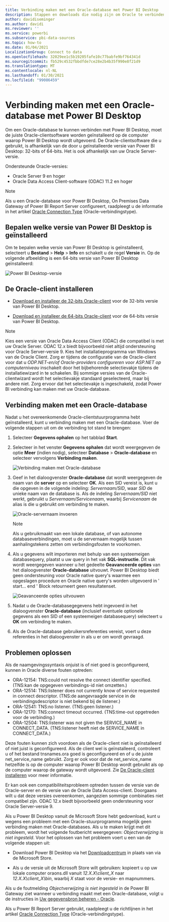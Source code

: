 ```yaml
---
title: Verbinding maken met een Oracle-database met Power BI Desktop
description: Stappen en downloads die nodig zijn om Oracle te verbinden met Power BI Desktop
author: davidiseminger
ms.author: davidi
ms.reviewer: ''
ms.service: powerbi
ms.subservice: pbi-data-sources
ms.topic: how-to
ms.date: 01/04/2021
LocalizationGroup: Connect to data
ms.openlocfilehash: 32029ee1c5b19205fafe10c77babfe9bf764341d
ms.sourcegitcommit: fb529c4532fbbdfde7ce28e2b4b35f990e8f21d9
ms.translationtype: MT
ms.contentlocale: nl-NL
ms.lasthandoff: 01/30/2021
ms.locfileid: "99086459"
---
```

# <a name="connect-to-an-oracle-database-with-power-bi-desktop"></a>Verbinding maken met een Oracle-database met Power BI Desktop
Om een Oracle-database te kunnen verbinden met Power BI Desktop, moet de juiste Oracle-clientsoftware worden geïnstalleerd op de computer waarop Power BI Desktop wordt uitgevoerd. De Oracle-clientsoftware die u gebruikt, is afhankelijk van de door u geïnstalleerde versie van Power BI Desktop: 32-bits of 64-bits. Het is ook afhankelijk van uw Oracle Server-versie.

Ondersteunde Oracle-versies: 
- Oracle Server 9 en hoger
- Oracle Data Access Client-software (ODAC) 11.2 en hoger

> [!NOTE]
> Als u een Oracle-database voor Power BI Desktop, On Premises Data Gateway of Power BI Report Server configureert, raadpleegt u de informatie in het artikel [Oracle Connection Type](/sql/reporting-services/report-data/oracle-connection-type-ssrs) (Oracle-verbindingstype). 


## <a name="determining-which-version-of-power-bi-desktop-is-installed"></a>Bepalen welke versie van Power BI Desktop is geïnstalleerd
Om te bepalen welke versie van Power BI Desktop is geïnstalleerd, selecteert u **Bestand** > **Help** > **Info** en schakelt u de regel **Versie** in. Op de volgende afbeelding is een 64-bits versie van Power BI Desktop geïnstalleerd:

![Power BI Desktop-versie](media/desktop-connect-oracle-database/connect-oracle-database_1.png)

## <a name="install-the-oracle-client"></a>De Oracle-client installeren
- [Download en installeer de 32-bits Oracle-client](https://www.oracle.com/technetwork/topics/dotnet/utilsoft-086879.html) voor de 32-bits versie van Power BI Desktop.

- [Download en installeer de 64-bits Oracle-client](https://www.oracle.com/database/technologies/odac-downloads.html) voor de 64-bits versie van Power BI Desktop.

> [!NOTE]
> Kies een versie van Oracle Data Access Client (ODAC) die compatibel is met uw Oracle Server. ODAC 12.x biedt bijvoorbeeld niet altijd ondersteuning voor Oracle Server-versie 9.
> Kies het installatieprogramma van Windows van de Oracle Client.
> Zorg er tijdens de configuratie van de Oracle-client voor dat u *ODP.NET-en/of Oracle-providers configureren voor ASP.NET op computerniveau* inschakelt door het bijbehorende selectievakje tijdens de installatiewizard in te schakelen. Bij sommige versies van de Oracle-clientwizard wordt het selectievakje standaard geselecteerd, maar bij andere niet. Zorg ervoor dat het selectievakje is ingeschakeld, zodat Power BI verbinding kan maken met uw Oracle-database.

## <a name="connect-to-an-oracle-database"></a>Verbinding maken met een Oracle-database
Nadat u het overeenkomende Oracle-clientstuurprogramma hebt geïnstalleerd, kunt u verbinding maken met een Oracle-database. Voer de volgende stappen uit om de verbinding tot stand te brengen:

1. Selecteer **Gegevens ophalen** op het tabblad **Start**. 

2. Selecteer in het venster **Gegevens ophalen** dat wordt weergegeven de optie **Meer** (indien nodig), selecteer **Database** > **Oracle-database** en selecteer vervolgens **Verbinding maken**.
   
   ![Verbinding maken met Oracle-database](media/desktop-connect-oracle-database/connect-oracle-database_2.png)
3. Geef in het dialoogvenster **Oracle-database** dat wordt weergegeven de naam van de **server** op en selecteer **OK**. Als een SID vereist is, kunt u die opgeven in de volgende indeling: *Servernaam/SID*, waar *SID* de unieke naam van de database is. Als de indeling *Servernaam/SID* niet werkt, gebruikt u *Servernaam/Servicenaam*, waarbij *Servicenaam* de alias is die u gebruikt om verbinding te maken.


   ![Oracle-servernaam invoeren](media/desktop-connect-oracle-database/connect-oracle-database_3.png)

   > [!NOTE]
   > Als u gebruikmaakt van een lokale database, of van autonome databaseverbindingen, moet u de servernaam mogelijk tussen aanhalingstekens zetten om verbindingsfouten te voorkomen. 
      
4. Als u gegevens wilt importeren met behulp van een systeemeigen databasequery, plaatst u uw query in het vak **SQL-instructie**. Dit vak wordt weergegeven wanneer u het gedeelte **Geavanceerde opties** van het dialoogvenster **Oracle-database** uitvouwt.  Power BI Desktop biedt geen ondersteuning voor Oracle native query's waarmee een opgeslagen procedure en Oracle native query's worden uitgevoerd in ' start... end ' Block retourneert geen resultatenset.  
   
   ![Geavanceerde opties uitvouwen](media/desktop-connect-oracle-database/connect-oracle-database_4.png)


5. Nadat u de Oracle-databasegegevens hebt ingevoerd in het dialoogvenster **Oracle-database** (inclusief eventuele optionele gegevens als een SID of een systeemeigen databasequery) selecteert u **OK** om verbinding te maken.
5. Als de Oracle-database gebruikersreferenties vereist, voert u deze referenties in het dialoogvenster in als u er om wordt gevraagd.


## <a name="troubleshooting"></a>Problemen oplossen

Als de naamgevingssyntaxis onjuist is of niet goed is geconfigureerd, kunnen in Oracle diverse fouten optreden:

* ORA-12154: TNS:could not resolve the connect identifier specified. (TNS:kan de opgegeven verbindings-id niet omzetten.)
* ORA-12514: TNS:listener does not currently know of service requested in connect descriptor. (TNS:de aangevraagde service in de verbindingsdescriptor is niet bekend bij de listener.)
* ORA-12541: TNS:no listener. (TNS:geen listener.)
* ORA-12170: TNS:connect timeout occurred. (TNS:time-out opgetreden voor de verbinding.)
* ORA-12504: TNS:listener was not given the SERVICE_NAME in CONNECT_DATA. (TNS:listener heeft niet de SERVICE_NAME in CONNECT_DATA.)

Deze fouten kunnen zich voordoen als de Oracle-client niet is geïnstalleerd of niet juist is geconfigureerd. Als de client wel is geïnstalleerd, controleert u of het bestand tnsnames.ora goed is geconfigureerd en of u de juiste net_service_name gebruikt. Zorg er ook voor dat de net_service_name hetzelfde is op de computer waarop Power BI Desktop wordt gebruikt als op de computer waarop de gateway wordt uitgevoerd. Zie [De Oracle-client installeren](#install-the-oracle-client) voor meer informatie.

Er kan ook een compatibiliteitsprobleem optreden tussen de versie van de Oracle-server en de versie van de Oracle Data Access-client. Doorgaans wilt u dat deze versies overeenkomen, aangezien sommige combinaties niet compatibel zijn. ODAC 12.x biedt bijvoorbeeld geen ondersteuning voor Oracle Server-versie 9.

Als u Power BI Desktop vanuit de Microsoft Store hebt gedownload, kunt u wegens een probleem met een Oracle-stuurprogramma mogelijk geen verbinding maken met Oracle-databases. Als u te maken krijgt met dit probleem, wordt het volgende foutbericht weergegeven: *Objectverwijzing is niet ingesteld*. Voor het oplossen van het probleem voert u een van de volgende stappen uit:

* Download Power BI Desktop via het [Downloadcentrum](https://www.microsoft.com/download/details.aspx?id=58494) in plaats van via de Microsoft Store.

* Als u de versie uit de Microsoft Store wilt gebruiken: kopieert u op uw lokale computer oraons.dll vanuit _12.X.X\client_X_ naar _12.X.X\client_X\bin_, waarbij _X_ staat voor de versie- en mapnummers.

Als u de foutmelding *Objectverwijzing is niet ingesteld* in de Power BI Gateway ziet wanneer u verbinding maakt met een Oracle-database, volgt u de instructies in [Uw gegevensbron beheren - Oracle](service-gateway-onprem-manage-oracle.md).

Als u Power BI Report Server gebruikt, raadpleegt u de richtlijnen in het artikel [Oracle Connection Type](/sql/reporting-services/report-data/oracle-connection-type-ssrs) (Oracle-verbindingstype).


